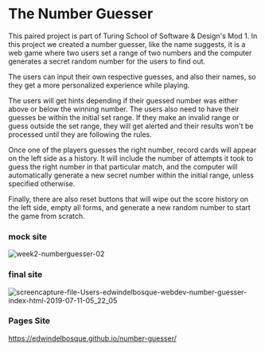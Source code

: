 # The Number Guesser

This paired project is part of Turing School of Software & Design's Mod 1.
In this project we created a number guesser, like the name suggests, it is a web game where two users set a range of two numbers and the computer generates a secret random number for the users to find out.

The users can input their own respective guesses, and also their names, so they get a more personalized experience while playing.

The users will get hints depending if their guessed number was either above or below the winning number.
The users also need to have their guesses be within the initial set range. If they make an invalid range or guess outside the set range, they will get alerted and their results won't be processed until they are following the rules.

Once one of the players guesses the right number, record cards will appear on the left side as a history. It will include the number of attempts it took to guess the right number in that particular match, and the computer will automatically generate a new secret number within the initial range, unless specified otherwise.

Finally, there are also reset buttons that will wipe out the score history on the left side, empty all forms, and generate a new random number to start the game from scratch.

### mock site
![week2-numberguesser-02](https://user-images.githubusercontent.com/48811985/61046523-e577cb80-a3cc-11e9-98a4-a05826c6b4ad.jpg)

### final site
![screencapture-file-Users-edwindelbosque-webdev-number-guesser-index-html-2019-07-11-05_22_05](https://user-images.githubusercontent.com/48811985/61047112-350ac700-a3ce-11e9-9358-4896fecb39e4.png)

### Pages Site
https://edwindelbosque.github.io/number-guesser/
